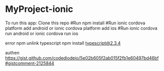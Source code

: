 # MyProject-ionic

To run this app:
Clone this repo
    #Run npm install
    #Run ionic cordova platform add android or ionic cordova platform add ios
    #Run ionic cordova run android or ionic cordova run ios

error
npm unlink typescript
npm install typescript@2.3.4 

authen
https://gist.github.com/codediodeio/5e02b605f2ab015f2fb1e60497bd46bf#gistcomment-2125844